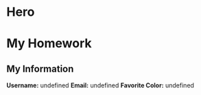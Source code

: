 # Hero
  
# My Homework
  
## My Information
**Username:** undefined
**Email:** undefined
**Favorite Color:** undefined
